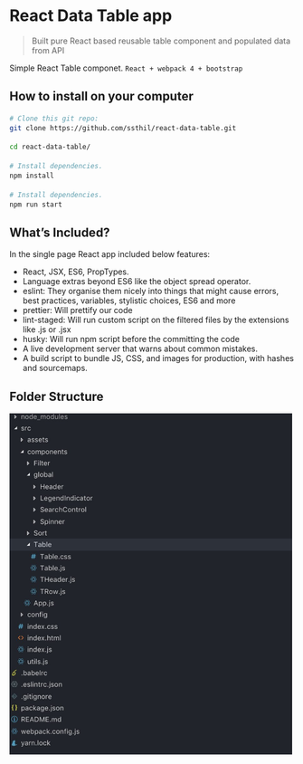 # React Data Table app

> Built pure React based reusable table component and populated data from API

Simple React Table componet. ```React + webpack 4 + bootstrap```


## How to install on your computer

```bash
# Clone this git repo:
git clone https://github.com/ssthil/react-data-table.git

cd react-data-table/

# Install dependencies.
npm install

# Install dependencies.
npm run start

```

## What’s Included?

In the single page React app included below features:

- React, JSX, ES6, PropTypes.
- Language extras beyond ES6 like the object spread operator.
- eslint: They organise them nicely into things that might cause errors, best practices, variables, stylistic choices, ES6 and more
- prettier: Will prettify our code
- lint-staged: Will run custom script on the filtered files by the extensions like .js or .jsx
- husky: Will run npm script before the committing the code
- A live development server that warns about common mistakes.
- A build script to bundle JS, CSS, and images for production, with hashes and sourcemaps.

## Folder Structure

<p>
<img src='https://raw.githubusercontent.com/ssthil/react-data-table/master/src/assets/img/folder-structure.jpg' width='500' alt='Folder Structure'>
</p>
